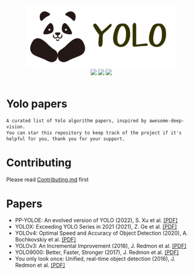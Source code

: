 <div align="center">
<img src="./docs/logo.png" width="400"/>
</div>
<div align="center">
<img src="https://img.shields.io/github/issues/choya-lee/yolo-papers?color=green">
<img src="https://img.shields.io/github/stars/choya-lee/yolo-papers?color=yellow">
<img src="https://img.shields.io/github/forks/choya-lee/yolo-papers?color=orange">
</div>

</br>


# Yolo papers
```
A curated list of Yolo algorithm papers, inspired by awesome-deep-vision.
You can star this repository to keep track of the project if it's helpful for you, thank you for your support.
```

# Contributing

Please read [Contributing.md](./Contributing.md) first

# Papers
- PP-YOLOE: An evolved version of YOLO (2022), S. Xu et al.  [[PDF]](https://arxiv.org/pdf/2203.16250)
- YOLOX: Exceeding YOLO Series in 2021 (2021), Z. Ge et al.  [[PDF]](https://arxiv.org/pdf/2107.08430)
- YOLOv4: Optimal Speed and Accuracy of Object Detection (2020), A. Bochkovskiy et al. [[PDF]](https://arxiv.org/pdf/2004.10934)
- YOLOv3: An Incremental Improvement (2018), J. Redmon et al. [[PDF]](https://pjreddie.com/media/files/papers/YOLOv3.pdf)
- YOLO9000: Better, Faster, Stronger (2017), J. Redmon et al. [[PDF]](https://pjreddie.com/media/files/papers/YOLO9000.pdf)
- You only look once: Unified, real-time object detection (2016), J. Redmon et al. [[PDF]](https://arxiv.org/pdf/1506.02640)

